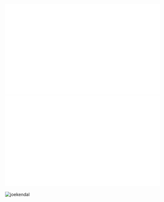 ![Overview](https://raw.githubusercontent.com/joekendal/github-stats/master/generated/overview.svg)
![Languages](https://raw.githubusercontent.com/joekendal/github-stats/master/generated/languages.svg)

<p><img align="center" src="https://github-readme-streak-stats.herokuapp.com/?user=joekendal&" alt="joekendal" /></p>
